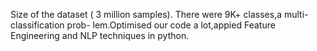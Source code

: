 
Size of the dataset ( 3 million samples).
There were 9K+ classes,a multi-classification prob-
lem.Optimised our code a lot,appied Feature Engineering and NLP techniques in python.
